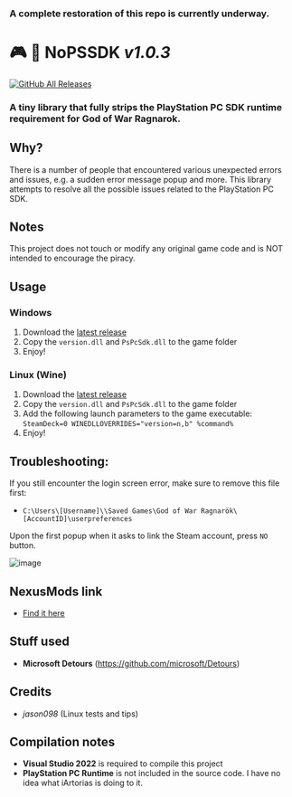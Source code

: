 ### A complete restoration of this repo is currently underway.

# 🎮 🚨 **NoPSSDK** _v1.0.3_
[![GitHub All Releases](https://img.shields.io/github/downloads/dandykong/nopssdk/total.svg)](https://github.com/dandykong/nopssdk/releases)

### A tiny library that fully strips the PlayStation PC SDK runtime requirement for God of War Ragnarok.

## Why?

There is a number of people that encountered various unexpected errors and issues, e.g. a sudden error message popup and more.
This library attempts to resolve all the possible issues related to the PlayStation PC SDK.

## Notes

This project does not touch or modify any original game code and is NOT intended to encourage the piracy.

## Usage

### Windows

1. Download the [latest release](https://github.com/dandykong/nopssdk/releases/latest)
2. Copy the `version.dll` and `PsPcSdk.dll` to the game folder
3. Enjoy!

### Linux (Wine)

1. Download the [latest release](https://github.com/dandykong/nopssdk/releases/latest)
2. Copy the `version.dll` and `PsPcSdk.dll` to the game folder
3. Add the following launch parameters to the game executable: `SteamDeck=0 WINEDLLOVERRIDES="version=n,b" %command%`
4. Enjoy!

## Troubleshooting:

If you still encounter the login screen error, make sure to remove this file first: 

- `C:\Users\[Username]\\Saved Games\God of War Ragnarök\[AccountID]\userpreferences`

Upon the first popup when it asks to link the Steam account, press `NO` button.

![image](https://github.com/user-attachments/assets/ea39abda-e315-4d67-9b8d-7a08467272ad)

## NexusMods link
- [Find it here](https://www.nexusmods.com/godofwarragnarok/mods/51)

## Stuff used

- **Microsoft Detours** (https://github.com/microsoft/Detours)

## Credits

- *jason098* (Linux tests and tips)

## Compilation notes

- **Visual Studio 2022** is required to compile this project
- **PlayStation PC Runtime** is not included in the source code. I have no idea what iArtorias is doing to it.
